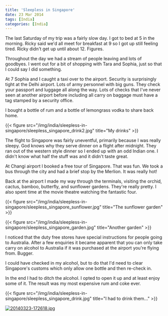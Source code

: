 ```yaml
---
title: 'Sleepless in Singapore'
date: 23 Mar 2014
tags: [India]
categories: [India]
---
```


The last Saturday of my trip was a fairly slow day. I got to bed at 5 in the morning. Ricky said we'd all meet for breakfast at 9 so I got up still feeling tired. Ricky didn't get up until about 12. Figures.

Throughout the day we had a stream of people leaving and lots of goodbyes. I went out for a bit of shopping with Tara and Sophia, just so that I could say I did something.

At 7 Sophia and I caught a taxi over to the airport. Security is surprisingly tight at the Delhi airport. Lots of army personnel with big guns. They check your passport and luggage all along the way. Lots of checks that I've never seen at another airport before including all carry on baggage must have a tag stamped by a security office.

I bought a bottle of rum and a bottle of lemongrass vodka to share back home.

{{< figure src="/img/india/sleepless-in-singapore/sleepless_singapore_drink2.jpg" title="My drinks" >}}

The flight to Singapore was fairly uneventful, primarily because I was really sleepy. God knows why they serve dinner on a flight after midnight. They ran out of the western style dinner so I ended up with an odd Indian one. I didn't know what half the stuff was and it didn't taste great.

At Changi airport I booked a free tour of Singapore. That was fun. We took a bus through the city and had a brief stop by the Merlion. It was really hot!

Back at the airport I made my way through the terminals, visiting the orchid, cactus, bamboo, butterfly, and sunflower gardens. They're really pretty. I also spent time at the movie theatre watching the fantastic four.

{{< figure src="/img/india/sleepless-in-singapore/sleepless_singapore_sunflower.jpg" title="The sunflower garden" >}}

{{< figure src="/img/india/sleepless-in-singapore/sleepless_singapore_garden.jpg" title="Another garden" >}}

I noticed that the duty free stores have special instructions for people going to Australia. After a few enquiries it became apparent that you can only take carry on alcohol to Australia if it was purchased at the airport you're flying from. Bugger.

I could have checked in my alcohol, but to do that I'd need to clear Singapore's customs which only allow one bottle and then re-check in.

In the end I had to ditch the alcohol. I opted to open it up and at least enjoy some of it. The result was my most expensive rum and coke ever.

{{< figure src="/img/india/sleepless-in-singapore/sleepless_singapore_drink.jpg" title="I had to drink them..." >}}

[![20140323-172618.jpg](http://indiaana.files.wordpress.com/2014/03/20140323-172618.jpg)](http://indiaana.files.wordpress.com/2014/03/20140323-172618.jpg)